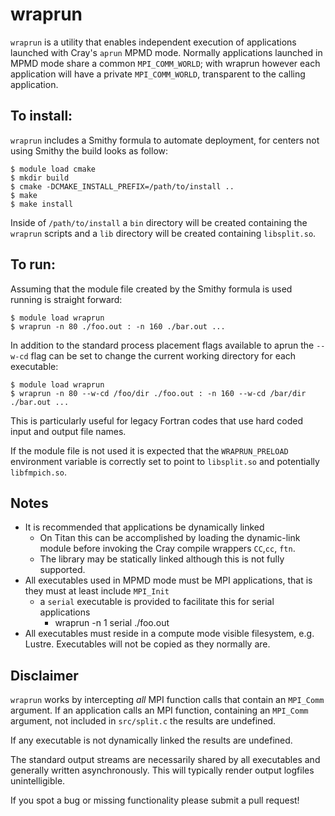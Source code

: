 # wraprun
`wraprun` is a utility that enables independent execution of applications launched with Cray's `aprun` MPMD mode. Normally applications launched in MPMD mode share a common `MPI_COMM_WORLD`; with wraprun however each application will have a private `MPI_COMM_WORLD`, transparent to the calling application.

## To install:
`wraprun` includes a Smithy formula to automate deployment, for centers not using Smithy the build looks as follow:

```
$ module load cmake
$ mkdir build
$ cmake -DCMAKE_INSTALL_PREFIX=/path/to/install ..
$ make
$ make install
```
Inside of `/path/to/install` a `bin` directory will be created containing the `wraprun` scripts and a `lib` directory will be created containing `libsplit.so`.

## To run:
Assuming that the module file created by the Smithy formula is used running is straight forward:

```
$ module load wraprun
$ wraprun -n 80 ./foo.out : -n 160 ./bar.out ...
```

In addition to the standard process placement flags available to aprun the `--w-cd` flag can be set to change the current working directory for each executable:
```
$ module load wraprun
$ wraprun -n 80 --w-cd /foo/dir ./foo.out : -n 160 --w-cd /bar/dir ./bar.out ...
```
This is particularly useful for legacy Fortran codes that use hard coded input and output file names.

If the module file is not used it is expected that the `WRAPRUN_PRELOAD` environment variable is correctly set to point to `libsplit.so` and potentially `libfmpich.so`.

## Notes
* It is recommended that applications be dynamically linked
	* On Titan this can be accomplished by loading the dynamic-link module before invoking the Cray compile wrappers `CC`,`cc`, `ftn`.
  * The library may be statically linked although this is not fully supported.
* All executables used in MPMD mode must be MPI applications, that is they must at least include `MPI_Init`
  * a `serial` executable is provided to facilitate this for serial applications
    * wraprun -n 1 serial ./foo.out
* All executables must reside in a compute mode visible filesystem, e.g. Lustre. Executables will not be copied as they normally are.


## Disclaimer
`wraprun` works by intercepting <i>all</i> MPI function calls that contain an `MPI_Comm` argument. If an application calls an MPI function, containing an `MPI_Comm` argument, not included in `src/split.c` the results are undefined.

If any executable is not dynamically linked the results are undefined.

The standard output streams are necessarily shared by all executables and generally written asynchronously. This will typically render output logfiles unintelligible.

If you spot a bug or missing functionality please submit a pull request!

